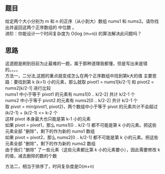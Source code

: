 ## 题目
给定两个大小分别为 m 和 n 的正序（从小到大）数组 nums1 和 nums2。请你找出并返回这两个正序数组的 中位数 。    
进阶：你能设计一个时间复杂度为 O(log (m+n)) 的算法解决此问题吗？  
## 思路
这道题是刷到目前为止最难的一题，属于那种道理我都懂，但是写出来是错的。。。。   
方法一，二分法,这题的重点就变成怎么在两个正序数组中找到第k大的值
主要思路：要找到第 k (k>1) 小的元素，那么就取 pivot1 = nums1[k/2-1] 和 pivot2 = nums2[k/2-1] 进行比较  
nums1 中小于等于 pivot1 的元素有 nums1[0 .. k/2-2] 共计 k/2-1 个  
nums2 中小于等于 pivot2 的元素有 nums2[0 .. k/2-2] 共计 k/2-1 个  
取 pivot = min(pivot1, pivot2)，两个数组中小于等于 pivot 的元素共计不会超过 (k/2-1) + (k/2-1) <= k-2 个  
这样 pivot 本身最大也只能是第 k-1 小的元素  
如果 pivot = pivot1，那么 nums1[0 .. k/2-1] 都不可能是第 k 小的元素。把这些元素全部 "删除"，剩下的作为新的 nums1 数组  
如果 pivot = pivot2，那么 nums2[0 .. k/2-1] 都不可能是第 k 小的元素。把这些元素全部 "删除"，剩下的作为新的 nums2 数组  
由于我们 "删除" 了一些元素（这些元素都比第 k 小的元素要小），因此需要修改 k 的值，减去删除的数的个数  
         
方法二，相当于排序了，时间复杂度是O(m+n)



